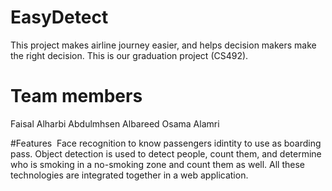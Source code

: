 # EasyDetect
This project makes airline journey easier, and helps decision makers make the right decision. This is our graduation project (CS492).

# Team members 
Faisal Alharbi
Abdulmhsen Albareed
Osama Alamri

#Features 
Face recognition to know passengers idintity to use as boarding pass.
Object detection is used to detect people, count them, and determine who is smoking in a no-smoking zone and count them as well.
All these technologies are integrated together in a web application.
